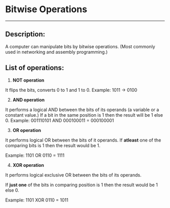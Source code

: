 # Bitwise Operations
------------------
## Description:

A computer can manipulate bits by bitwise operations. (Most commonly used in networking and assembly programming.)
	


## List of operations:

1. **NOT operation**

It flips the bits, converts 0 to 1 and 1 to 0.
Example: 1011 -> 0100

2. **AND operation**

It performs a logical AND between the bits of its operands (a variable or a constant value.)
If a bit in the same position is 1 then the result will be 1 else 0.
Example: 001110101 AND 000100011 = 000100001

3. **OR operation**

It performs logical OR between the bits of it operands.
If __atleast__ one of the comparing bits is 1 then the result would be 1.

Example: 1101 OR 0110 = 1111

4. **XOR operation**

It performs logical exclusive OR between the bits of its operands.

If __just one__ of the bits in comparing position is 1 then the result would be 1 else 0.

Example: 1101 XOR 0110 = 1011
